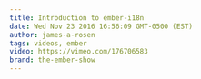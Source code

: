 ```yaml
---
title: Introduction to ember-i18n
date: Wed Nov 23 2016 16:56:09 GMT-0500 (EST)
author: james-a-rosen
tags: videos, ember
video: https://vimeo.com/176706583
brand: the-ember-show
---
```


